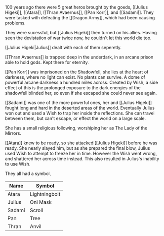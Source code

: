 100 years ago there were 5 great heros brought by the goeds, [[Julius Higeki]], [[Atara]], [[Thran Avaernus]], [[Pan Korr]], and [[Sadami]]. They were tasked with defeating the [[Dragon Army]], which had been causing problems.

They were sucessful, but [[Julius Higeki]] then turned on his allies. Having seen the devistation of war twice now, he couldn't let this world die too.

[[Julius Higeki|Julius]] dealt with each of them seperetly.

[[Thran Avaernus]] is trapped deep in the underdark, in an arcane prison able to hold gods. Kept there for eternity.

[[Pan Korr]] was imprisoned on the Shadowfell, she lies at the heart of darkness, where no light can exist. No plants can survive.  A dome of powerful arcane darkness a hundred miles across. Created by Wish, a side effect of this is the prolonged exposure to the dark energies of the shadowfell blinded her, so even if she escaped she could never see again.

[[Sadami]] was one of the more powerful ones, her and [[Julius Higeki]] fought long and hard in the deserted areas of the world. Eventually Julius won out and used a Wish to trap her inside the reflections. She can travel between them, but can't escape, or effect the world on a large scale.

She has a small religious following, worshiping her as The Lady of the Mirrors.

[[Atara]] knew to be ready, so she attacked [[Julius Higeki]] before he was ready. She nearly slayed him, but as she prepared the final blow, Julius used Wish to attempt to freeze her in time. However the Wish went wrong, and shattered her across time instead. This also resulted in Julius's inability to use Wish.

They all had a symbol, 

| Name   | Symbol        |
| ------ | ------------- |
| Atara  | Lightningbolt |
| Julius | Oni Mask      |
| Sadami | Scroll        |
| Pan    | Tree          |
| Thran  | Anvil         | 
